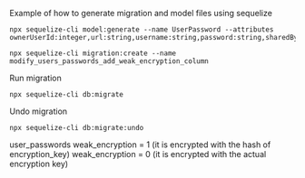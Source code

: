 Example of how to generate migration and model files using sequelize
```shell
npx sequelize-cli model:generate --name UserPassword --attributes ownerUserId:integer,url:string,username:string,password:string,sharedByUserId:integer
```

```shell
npx sequelize-cli migration:create --name modify_users_passwords_add_weak_encryption_column
```

Run migration

```shell
npx sequelize-cli db:migrate
```

Undo migration
```shell
npx sequelize-cli db:migrate:undo
```

user_passwords
weak_encryption = 1 (it is encrypted with the hash of encryption_key)
weak_encryption = 0 (it is encrypted with the actual encryption key)
